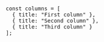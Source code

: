 <pre class="file">
const columns = [
  { title: "First column" },
  { title: "Second column" },
  { title: "Third column" }
];
</pre>
